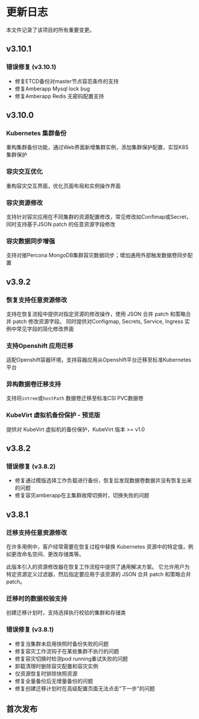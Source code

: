 # 更新日志

本文件记录了该项目的所有重要变更。

## v3.10.1

### 错误修复 (v3.10.1)

* 修复ETCD备份对master节点容忍条件的支持
* 修复Amberapp Mysql lock bug
* 修复Amberapp Redis 无密码配置支持

## v3.10.0

### Kubernetes 集群备份

重构集群备份功能，通过Web界面新增集群实例，添加集群保护配置，实现K8S集群保护

### 容灾交互优化

重构容灾交互界面，优化页面布局和实例操作界面

### 容灾资源修改

支持针对容灾应用在不同集群的资源配置修改，常见修改如Confimap或Secret，同时支持基于JSON patch 的任意资源字段修改

### 容灾数据同步增强

支持对接Percona MongoDB集群容灾数据同步；增加通用外部触发数据卷同步配置

## v3.9.2

### 恢复支持任意资源修改

支持在恢复流程中提供对指定资源的修改操作，使用 JSON 合并 patch 和策略合并 patch 修改资源字段。
同时提供对Configmap, Secrets, Service, Ingress 实例中常见字段的简化修改界面

### 支持Openshift 应用迁移

适配Openshift容器环境，支持容器应用从Openshift平台迁移至标准Kubernetes平台

### 异构数据卷迁移支持

支持将`intree`或`hostPath` 数据卷迁移至标准CSI PVC数据卷

### KubeVirt 虚拟机备份保护 - 预览版

提供对 KubeVirt 虚拟机的备份保护，KubeVirt 版本 >= v1.0

## v3.8.2

### 错误修复 (v3.8.2)

* 修复通过模版选择工作负载进行备份，恢复后发现数据卷数据并没有恢复出来的问题
* 修复容灾amberapp在主集群故障切换时，切换失败的问题

## v3.8.1

### 迁移支持任意资源修改

在许多用例中，客户经常需要在恢复过程中替换 Kubernetes 资源中的特定值，例如更改命名空间、更改存储类等。

此版本引入的资源修改器在恢复工作流程中提供了通用解决方案。 它允许用户为特定资源定义过滤器，然后指定要应用于该资源的 JSON 合并 patch 和策略合并 patch。

### 迁移时的数据校验支持

创建迁移计划时，支持选择执行校验的集群和存储类

### 错误修复 (v3.8.1)

* 修复当集群未启用快照时备份失败的问题
* 修复容灾工作流钩子在某些集群不执行的问题
* 修复容灾切换时检测pod running重试失败的问题
* 卸载清理时删除容灾配置和容灾实例
* 仅资源恢复时排除快照资源
* 修复全量备份后无增量备份的问题
* 修复创建迁移计划时在高级配置页面无法点击“下一步”的问题

## 首次发布
